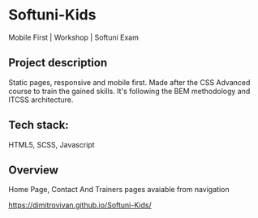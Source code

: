 # Softuni-Kids
Mobile First | Workshop | Softuni Exam

## Project description

 Static pages, responsive and mobile first. Made after the CSS Advanced course to train the gained skills.
 It's following the BEM methodology and ITCSS architecture.
 
## Tech stack:
HTML5, SCSS, Javascript

## Overview
Home Page, Contact And Trainers pages avaiable from navigation

https://dimitrovivan.github.io/Softuni-Kids/
